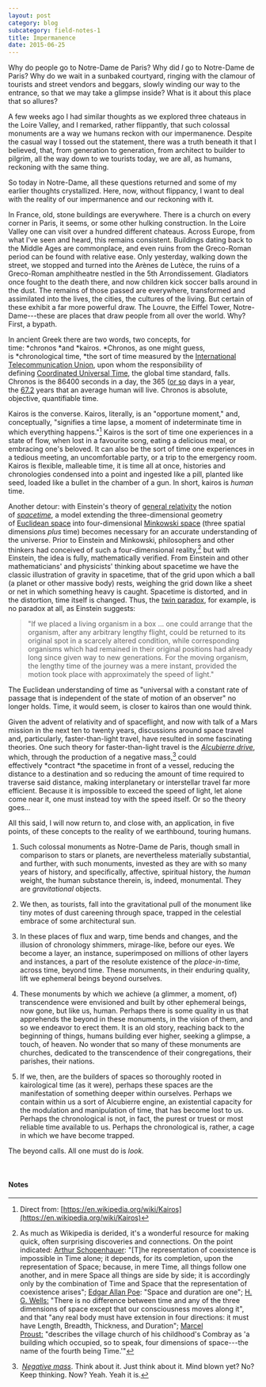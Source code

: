 ```yaml
---
layout: post
category: blog
subcategory: field-notes-1
title: Impermanence
date: 2015-06-25
---
```


Why do people go to Notre-Dame de Paris? Why did *I* go to Notre-Dame de Paris? Why do we wait in a sunbaked courtyard, ringing with the clamour of tourists and street vendors and beggars, slowly winding our way to the entrance, so that we may take a glimpse inside? What is it about this place that so allures?

A few weeks ago I had similar thoughts as we explored three chateaus in the Loire Valley, and I remarked, rather flippantly, that such colossal monuments are a way we humans reckon with our impermanence. Despite the casual way I tossed out the statement, there was a truth beneath it that I believed, that, from generation to generation, from architect to builder to pilgrim, all the way down to we tourists today, we are all, as humans, reckoning with the same thing.

So today in Notre-Dame, all these questions returned and some of my earlier thoughts crystallized. Here, now, without flippancy, I want to deal with the reality of our impermanence and our reckoning with it.

In France, old, stone buildings are everywhere. There is a church on every corner in Paris, it seems, or some other hulking construction. In the Loire Valley one can visit over a hundred different chateaus. Across Europe, from what I've seen and heard, this remains consistent. Buildings dating back to the Middle Ages are commonplace, and even ruins from the Greco-Roman period can be found with relative ease. Only yesterday, walking down the street, we stopped and turned into the Arènes de Lutèce, the ruins of a Greco-Roman amphitheatre nestled in the 5th Arrondissement. Gladiators once fought to the death there, and now children kick soccer balls around in the dust. The remains of those passed are everywhere, transformed and assimilated into the lives, the cities, the cultures of the living. But certain of these exhibit a far more powerful draw. The Louvre, the Eiffel Tower, Notre-Dame---these are places that draw people from all over the world. Why? First, a bypath.

In ancient Greek there are two words, two concepts, for time: *chronos *and *kairos. *Chronos, as one might guess, is *chronological time, *the sort of time measured by the [International Telecommunication Union](https://en.wikipedia.org/wiki/International_Telecommunication_Union), upon whom the responsibility of defining [Coordinated Universal Time](https://en.wikipedia.org/wiki/Coordinated_Universal_Time), the global time standard, falls. Chronos is the 86400 seconds in a day, the 365 ([or so](https://en.wikipedia.org/wiki/Year#Variation_in_the_length_of_the_year_and_the_day) days in a year, the [67.2](https://en.wikipedia.org/wiki/Life_expectancy) years that an average human will live. Chronos is absolute, objective, quantifiable time. 

Kairos is the converse. Kairos, literally, is an "opportune moment," and, conceptually, "signifies a time lapse, a moment of indeterminate time in which everything happens."[^1] Kairos is the sort of time one experiences in a state of flow, when lost in a favourite song, eating a delicious meal, or embracing one's beloved. It can also be the sort of time one experiences in a tedious meeting, an uncomfortable party, or a trip to the emergency room. Kairos is flexible, malleable time, it is time all at once, histories and chronologies condensed into a point and ingested like a pill, planted like seed, loaded like a bullet in the chamber of a gun. In short, kairos is *human* time.

Another detour: with Einstein's theory of [general relativity](https://en.wikipedia.org/wiki/General_relativity) the notion of [*spacetime*](https://en.wikipedia.org/wiki/Spacetime), a model extending the three-dimensional geometry of [Euclidean space](https://en.wikipedia.org/wiki/Euclidean_space) into four-dimensional [Minkowski space](https://en.wikipedia.org/wiki/Minkowski_space) (three spatial dimensions *plus* time) becomes necessary for an accurate understanding of the universe. Prior to Einstein and Minkowski, philosophers and other thinkers had conceived of such a four-dimensional reality,[^2] but with Einstein, the idea is fully, mathematically verified. From Einstein and other mathematicians' and physicists' thinking about spacetime we have the classic illustration of gravity in spacetime, that of the grid upon which a ball (a planet or other massive body) rests, weighing the grid down like a sheet or net in which something heavy is caught. Spacetime is distorted, and in the distortion, time itself is changed. Thus, the [twin paradox](https://en.wikipedia.org/wiki/Twin_paradox), for example, is no paradox at all, as Einstein suggests:

> "If we placed a living organism in a box ... one could arrange that the organism, after any arbitrary lengthy flight, could be returned to its original spot in a scarcely altered condition, while corresponding organisms which had remained in their original positions had already long since given way to new generations. For the moving organism, the lengthy time of the journey was a mere instant, provided the motion took place with approximately the speed of light."

The Euclidean understanding of time as "universal with a constant rate of passage that is independent of the state of motion of an observer" no longer holds. Time, it would seem, is closer to kairos than one would think.

Given the advent of relativity and of spaceflight, and now with talk of a Mars mission in the next ten to twenty years, discussions around space travel and, particularly, faster-than-light travel, have resulted in some fascinating theories. One such theory for faster-than-light travel is the [*Alcubierre drive*](https://en.wikipedia.org/wiki/Alcubierre_drive), which, through the production of a negative mass,[^3] could effectively *contract *the spacetime in front of a vessel, reducing the distance to a destination and so reducing the amount of time required to traverse said distance, making interplanetary or interstellar travel far more efficient. Because it is impossible to exceed the speed of light, let alone come near it, one must instead toy with the speed itself. Or so the theory goes...

All this said, I will now return to, and close with, an application, in five points, of these concepts to the reality of we earthbound, touring humans.

1. Such colossal monuments as Notre-Dame de Paris, though small in comparison to stars or planets, are nevertheless materially substantial, and further, with such monuments, invested as they are with so many years of history, and specifically, affective, spiritual history, the *human* weight, the human substance therein, is, indeed, monumental. They are *gravitational* objects.

2. We then, as tourists, fall into the gravitational pull of the monument like tiny motes of dust careening through space, trapped in the celestial embrace of some architectural sun.

3. In these places of flux and warp, time bends and changes, and the illusion of chronology shimmers, mirage-like, before our eyes. We become a layer, an instance, superimposed on millions of other layers and instances, a part of the resolute existence of the *place-in-time,* across time, beyond time. These monuments, in their enduring quality, lift we ephemeral beings beyond ourselves.

4. These monuments by which we achieve (a glimmer, a moment, of) transcendence were envisioned and built by other ephemeral beings, now gone, but like us, human. Perhaps there is some quality in us that apprehends the beyond in these monuments, in the vision of them, and so we endeavor to erect them. It is an old story, reaching back to the beginning of things, humans building ever higher, seeking a glimpse, a touch, of heaven. No wonder that so many of these monuments are churches, dedicated to the transcendence of their congregations, their parishes, their nations.

5. If we, then, are the builders of spaces so thoroughly rooted in kairological time (as it were), perhaps these spaces are the manifestation of something deeper within ourselves. Perhaps we contain within us a sort of Alcubierre engine, an existential capacity for the modulation and manipulation of time, that has become lost to us. Perhaps the chronological is not, in fact, the purest or truest or most reliable time available to us. Perhaps the chronological is, rather, a cage in which we have become trapped. 

The beyond calls. All one must do is *look.*

<br>

#### Notes

[^1]: Direct from: [https://en.wikipedia.org/wiki/Kairos](https://en.wikipedia.org/wiki/Kairos)

[^2]: As much as Wikipedia is derided, it's a wonderful resource for making quick, often surprising discoveries and connections. On the point indicated: [Arthur Schopenhauer](https://en.wikipedia.org/wiki/On_the_Fourfold_Root_of_the_Principle_of_Sufficient_Reason): "\[T\]he representation of coexistence is impossible in Time alone; it depends, for its completion, upon the representation of Space; because, in mere Time, all things follow one another, and in mere Space all things are side by side; it is accordingly only by the combination of Time and Space that the representation of coexistence arises"; [Edgar Allan Poe](https://en.wikipedia.org/wiki/Edgar_Allan_Poe): "Space and duration are one"; [H. G. Wells:](https://en.wikipedia.org/wiki/H._G._Wells) "There is no difference between time and any of the three dimensions of space except that our consciousness moves along it\", and that "any real body must have extension in four directions: it must have Length, Breadth, Thickness, and Duration"; [Marcel Proust:](https://en.wikipedia.org/wiki/Marcel_Proust) "describes the village church of his childhood's Combray as 'a building which occupied, so to speak, four dimensions of space---the name of the fourth being Time.'"

[^3]: [*Negative mass*](https://en.wikipedia.org/wiki/Negative_mass). Think about it. Just think about it. Mind blown yet? No? Keep thinking. Now? Yeah. Yeah it is.

